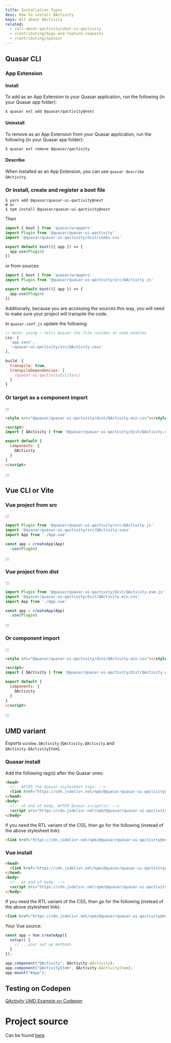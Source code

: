 ```yaml
---
title: Installation Types
desc: How to install QActivity
keys: All about QActivity
related:
  - /all-about-qactivity/what-is-qactivity
  - /contributing/bugs-and-feature-requests
  - /contributing/sponsor
---
```

## Quasar CLI

### App Extension

#### Install

To add as an App Extension to your Quasar application, run the following (in your Quasar app folder):
```
$ quasar ext add @quasar/qactivity@next
```

#### Uninstall

To remove as an App Extension from your Quasar application, run the following (in your Quasar app folder):
```
$ quasar ext remove @quasar/qactivity
```

#### Describe
When installed as an App Extension, you can use `quasar describe QActivity`.


### Or install, create and register a boot file

```
$ yarn add @quasar/quasar-ui-qactivity@next
# or
$ npm install @quasar/quasar-ui-qactivity@next
```

Then

```js
import { boot } from 'quasar/wrappers'
import Plugin from '@quasar/quasar-ui-qactivity'
import '@quasar/quasar-ui-qactivity/dist/index.css'

export default boot(({ app }) => {
  app.use(Plugin)
})
```

or from sources

```js
import { boot } from 'quasar/wrappers'
import Plugin from '@quasar/quasar-ui-qactivity/src/QActivity.js'

export default boot(({ app }) => {
  app.use(Plugin)
})
```

Additionally, because you are accessing the sources this way, you will need to make sure your project will transpile the code.

In `quasar.conf.js` update the following:
```js
// Note: using ~ tells Quasar the file resides in node_modules
css: [
  'app.sass',
  '~quasar-ui-qactivity/src/QActivity.sass'
],

build: {
  transpile: true,
  transpileDependencies: [
    /quasar-ui-qactivity[\\/]src/
  ]
}
```

### Or target as a component import

:::
```html
<style src="@quasar/quasar-ui-qactivity/dist/QActivity.min.css"></style>

<script>
import { QActivity } from '@quasar/quasar-ui-qactivity/dist/QActivity.esm.js'

export default {
  components: {
    QActivity
  }
}
</script>
```
:::

## Vue CLI or Vite
### Vue project from src

:::
```js
import Plugin from '@quasar/quasar-ui-qactivity/src/QActivity.js'
import '@quasar/quasar-ui-qactivity/src/QActivity.sass'
import App from './App.vue'

const app = createApp(App)
  .use(Plugin)
```
:::

### Vue project from dist

:::
```js
import Plugin from '@quasar/quasar-ui-qactivity/dist/QActivity.esm.js'
import '@quasar/quasar-ui-qactivity/dist/QActivity.min.css'
import App from './App.vue'

const app = createApp(App)
  .use(Plugin)
```
:::

### Or component import

:::
```html
<style src="@quasar/quasar-ui-qactivity/dist/QActivity.min.css"></style>

<script>
import { QActivity } from '@quasar/quasar-ui-qactivity/dist/QActivity.esm.js'

export default {
  components: {
    QActivity
  }
}
</script>
```
:::

## UMD variant

Exports `window.QActivity` (`QActivity.QActivity` and `QActivity.QActivityItem`).

### Quasar install

Add the following tag(s) after the Quasar ones:

```html
<head>
  <!-- AFTER the Quasar stylesheet tags: -->
  <link href="https://cdn.jsdelivr.net/npm/@quasar/quasar-ui-qactivity@next/dist/QActivity.min.css" rel="stylesheet" type="text/css">
</head>
<body>
  <!-- at end of body, AFTER Quasar script(s): -->
  <script src="https://cdn.jsdelivr.net/npm/@quasar/quasar-ui-qactivity@next/dist/QActivity.umd.min.js"></script>
</body>
```
If you need the RTL variant of the CSS, then go for the following (instead of the above stylesheet link):
```html
<link href="https://cdn.jsdelivr.net/npm/@quasar/quasar-ui-qactivity@next/dist/QActivity.rtl.min.css" rel="stylesheet" type="text/css">
```

### Vue install

```html
<head>
  <link href="https://cdn.jsdelivr.net/npm/@quasar/quasar-ui-qactivity@next/dist/QActivity.min.css" rel="stylesheet" type="text/css">
</head>
<body>
  <!-- at end of body: -->
  <script src="https://cdn.jsdelivr.net/npm/@quasar/quasar-ui-qactivity@next/dist/QActivity.umd.min.js"></script>
</body>
```
If you need the RTL variant of the CSS, then go for the following (instead of the above stylesheet link):
```html
<link href="https://cdn.jsdelivr.net/npm/@quasar/quasar-ui-qactivity@next/dist/QActivity.rtl.min.css" rel="stylesheet" type="text/css">
```

Your Vue source:
```js
const app = Vue.createApp({
  setup() {
    // ...your set up methods
  }
});

app.component("QActivity", QActivity.QActivity);
app.component("QActivityItem", QActivity.QActivityItem);
app.mount("#app");
```


## Testing on Codepen
[QActivity UMD Example on Codepen](https://codepen.io/Hawkeye64/pen/WNOMGBL)

# Project source
Can be found [here](https://github.com/quasarframework/quasar-ui-qactivity/tree/next).
